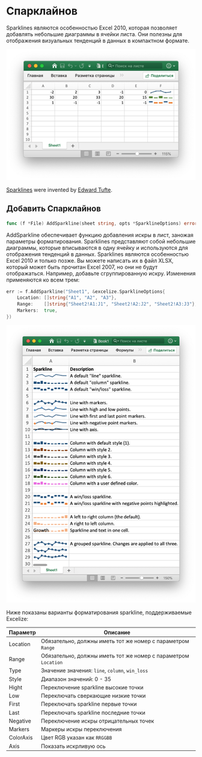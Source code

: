 # Спарклайнов

Sparklines являются особенностью Excel 2010, которая позволяет добавлять небольшие диаграммы в ячейки листа. Они полезны для отображения визуальных тенденций в данных в компактном формате.

<p align="center"><img width="612" src="./images/sparkline_01.png" alt="создать линию искры с excelize с помощью языка Go"></p>

[Sparklines](https://en.wikipedia.org/wiki/Sparklines) were invented by [Edward Tufte](https://en.wikipedia.org/wiki/Edward_Tufte).

## Добавить Спарклайнов

```go
func (f *File) AddSparkline(sheet string, opts *SparklineOptions) error
```

AddSparkline обеспечивает функцию добавления искры в лист, заножая параметры форматирования. Sparklines представляют собой небольшие диаграммы, которые вписываются в одну ячейку и используются для отображения тенденций в данных. Sparklines являются особенностью Excel 2010 и только позже. Вы можете написать их в файл XLSX, который может быть прочитан Excel 2007, но они не будут отображаться. Например, добавьте сгруппированную искру. Изменения применяются ко всем трем:

```go
err := f.AddSparkline("Sheet1", &excelize.SparklineOptions{
    Location: []string{"A1", "A2", "A3"},
    Range:    []string{"Sheet2!A1:J1", "Sheet2!A2:J2", "Sheet2!A3:J3"},
    Markers:  true,
})
```

<p align="center"><img width="651" src="./images/sparkline_02.png" alt="создать линию искры с excelize с помощью языка Go"></p>

Ниже показаны варианты форматирования sparkline, поддерживаемые Excelize:

Параметр | Описание
---|---
Location  | Обязательно, должны иметь тот же номер с параметром `Range`
Range     | Обязательно, должны иметь тот же номер с параметром `Location`
Type      | Значение значения: `line`, `column`, `win_loss`
Style     | Диапазон значений: 0 - 35
Hight     | Переключение sparkline высокие точки
Low       | Переключать сверкающие низкие точки
First     | Переключать sparkline первые точки
Last      | Переключать sparkline последние точки
Negative  | Переключение искры отрицательных точек
Markers   | Маркеры искры переключения
ColorAxis | Цвет RGB указан как `RRGGBB`
Axis      | Показать искрливую ось
